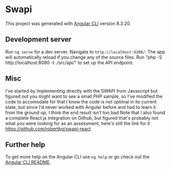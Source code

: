 # Swapi

This project was generated with [Angular CLI](https://github.com/angular/angular-cli) version 8.3.20.

## Development server

Run `ng serve` for a dev server. Navigate to `http://localhost:4200/`. The app will automatically reload if you change any of the source files.
Run "php -S http://localhost:8080 -t ./src/api/" to set up the API endpoint.

## Misc
I've started by implementing directly with the SWAPI from Javascript but figured out you might want to see a small PHP sample, so I've modified the code to accomodate for that
I know the code is not optimal in its current state, but since I'd never worked with Angular before and had to learn it from the ground up, I think the end result isn't too bad
Note that I also found a complete React.js integration on Github, but figured that's probably not what you were looking for as an assessment, here's still the link for it https://github.com/robertbg/swapi-react

## Further help

To get more help on the Angular CLI use `ng help` or go check out the [Angular CLI README](https://github.com/angular/angular-cli/blob/master/README.md).
